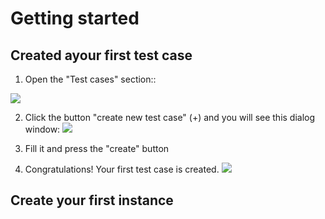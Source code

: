 # Getting started

## Created ayour first test case
1. Open the "Test cases" section::

![](https://firebasestorage.googleapis.com/v0/b/snowflake-test-manager.appspot.com/o/documentation%2Fgetting_started%2Ftest_cases_scree.png?alt=media&token=1e2526c5-44a4-477b-9198-5215ac868da7)

2. Click the button "create new test case" (+) and you will see this dialog window:
![](https://firebasestorage.googleapis.com/v0/b/snowflake-test-manager.appspot.com/o/documentation%2Fgetting_started%2Fnew_test_case.png?alt=media&token=10023db2-bdfb-4aa0-8c9a-eb28da60de2b)

3. Fill it and press the "create" button

4. Congratulations! Your first test case is created.
![](https://firebasestorage.googleapis.com/v0/b/snowflake-test-manager.appspot.com/o/documentation%2Fgetting_started%2Fnew_test_case_created.png?alt=media&token=036b24d6-15b8-4e5a-88d9-77487b1a45e9)

## Create your first instance